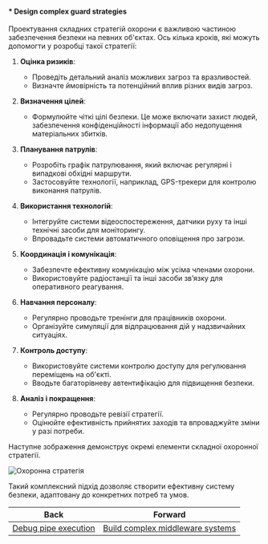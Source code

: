 #### * Design complex guard strategies

Проектування складних стратегій охорони є важливою частиною забезпечення безпеки на певних об'єктах. Ось кілька кроків, які можуть допомогти у розробці такої стратегії:

1. **Оцінка ризиків**: 
   - Проведіть детальний аналіз можливих загроз та вразливостей.
   - Визначте ймовірність та потенційний вплив різних видів загроз.

2. **Визначення цілей**:
   - Формулюйте чіткі цілі безпеки. Це може включати захист людей, забезпечення конфіденційності інформації або недопущення матеріальних збитків.

3. **Планування патрулів**:
   - Розробіть графік патрулювання, який включає регулярні і випадкові обхідні маршрути.
   - Застосовуйте технології, наприклад, GPS-трекери для контролю виконання патрулів.

4. **Використання технологій**:
   - Інтегруйте системи відеоспостереження, датчики руху та інші технічні засоби для моніторингу.
   - Впровадьте системи автоматичного оповіщення про загрози.

5. **Координація і комунікація**:
   - Забезпечте ефективну комунікацію між усіма членами охорони.
   - Використовуйте радіостанції та інші засоби зв’язку для оперативного реагування.

6. **Навчання персоналу**:
   - Регулярно проводьте тренінги для працівників охорони.
   - Організуйте симуляції для відпрацювання дій у надзвичайних ситуаціях.

7. **Контроль доступу**:
   - Використовуйте системи контролю доступу для регулювання переміщень на об'єкті.
   - Вводьте багаторівневу автентифікацію для підвищення безпеки.

8. **Аналіз і покращення**:
   - Регулярно проводьте ревізії стратегії.
   - Оцінюйте ефективність прийнятих заходів та впроваджуйте зміни у разі потреби.

Наступне зображення демонструє окремі елементи складної охоронної стратегії.

![Охоронна стратегія](https://via.placeholder.com/400)

Такий комплексний підхід дозволяє створити ефективну систему безпеки, адаптовану до конкретних потреб та умов.

| Back | Forward |
|---|---|
| [Debug pipe execution](/ua/senior/nestjs/debug-pipeline-execution.md)  | [Build complex middleware systems](/ua/senior/expressjs/build-complex-middleware-systems.md) |